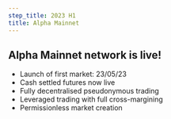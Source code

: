 ```yaml
---
step_title: 2023 H1
title: Alpha Mainnet
---
```


## Alpha Mainnet network is live!

- Launch of first market: 23/05/23
- Cash settled futures now live
- Fully decentralised pseudonymous trading
- Leveraged trading with full cross-margining
- Permissionless market creation

